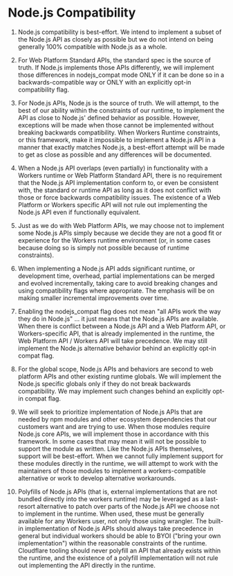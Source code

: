 # Node.js Compatibility

1. Node.js compatibility is best-effort. We intend to implement a subset of the Node.js API as closely as possible but we do not intend on being generally 100% compatible with Node.js as a whole.

1. For Web Platform Standard APIs, the standard spec is the source of truth. If Node.js implements those APIs differently, we will implement those differences in nodejs_compat mode ONLY if it can be done so in a backwards-compatible way or ONLY with an explicitly opt-in compatibility flag.

1. For Node.js APIs, Node.js is the source of truth. We will attempt, to the best of our ability within the constraints of our runtime, to implement the API as close to Node.js' defined behavior as possible. However, exceptions will be made when those cannot be implemented without breaking backwards compatibility. When Workers Runtime constraints, or this framework, make it impossible to implement a Node.js API in a manner that exactly matches Node.js, a best-effort attempt will be made to get as close as possible and any differences will be documented.

1. When a Node.js API overlaps (even partially) in functionality with a Workers runtime or Web Platform Standard API, there is no requirement that the Node.js API implementation conform to, or even be consistent with, the standard or runtime API as long as it does not conflict with those or force backwards compatibility issues. The existence of a Web Platform or Workers specific API will not rule out implementing the Node.js API even if functionally equivalent.

1. Just as we do with Web Platform APIs, we may choose not to implement some Node.js APIs simply because we decide they are not a good fit or experience for the Workers runtime environment (or, in some cases because doing so is simply not possible because of runtime constraints).

1. When implementing a Node.js API adds significant runtime, or development time, overhead, partial implementations can be merged and evolved incrementally, taking care to avoid breaking changes and using compatibility flags where appropriate. The emphasis will be on making smaller incremental improvements over time.

1. Enabling the nodejs_compat flag does not mean "all APIs work the way they do in Node.js" ... it just means that the Node.js APIs are available. When there is conflict between a Node.js API and a Web Platform API, or Workers-specific API, that is already implemented in the runtime, the Web Platform API / Workers API will take precedence. We may still implement the Node.js alternative behavior behind an explicitly opt-in compat flag.

1. For the global scope, Node.js APIs and behaviors are second to web platform APIs and other existing runtime globals. We will implement the Node.js specific globals only if they do not break backwards compatibility. We may implement such changes behind an explicitly opt-in compat flag.

1. We will seek to prioritize implementation of Node.js APIs that are needed by npm modules and other ecosystem dependencies that our customers want and are trying to use. When those modules require Node.js core APIs, we will implement those in accordance with this framework. In some cases that may mean it will not be possible to support the module as written. Like the Node.js APIs themselves, support will be best-effort. When we cannot fully implement support for these modules directly in the runtime, we will attempt to work with the maintainers of those modules to implement a workers-compatible alternative or work to develop alternative workarounds.

1. Polyfills of Node.js APIs (that is, external implementations that are not bundled directly into the workers runtime) may be leveraged as a last-resort alternative to patch over parts of the Node.js API we choose not to implement in the runtime. When used, these must be generally available for any Workers user, not only those using wrangler. The built-in implementation of Node.js APIs should always take precedence in general but individual workers should be able to BYOI ("bring your own implementation") within the reasonable constraints of the runtime. Cloudflare tooling should never polyfill an API that already exists within the runtime, and the existence of a polyfill implementation will not rule out implementing the API directly in the runtime.
